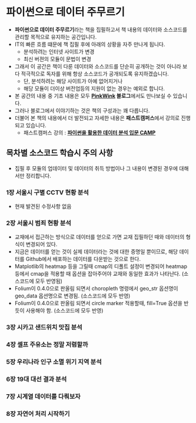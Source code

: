 # 파이썬으로 데이터 주무르기

* **파이썬으로 데이터 주무르기**라는 책을 집필하고서 책 내용의 데이터와 소스코드를 관리할 목적으로 유지하는 공간입니다.
* IT의 빠른 흐름 떄문에 책 집필 후에 아래의 상황을 자주 만나게 됩니다.
	* 분석하려는 인터넷 사이트가 변경
	* 최신 버젼의 모듈이 문법이 변경
* 그래서 이 공간은 책이 다룬 데이터와 소스코드를 단순히 공개하는 것이 아니라 보다 적극적으로 독자를 위해 항상 소스코드가 공개되도록 유지하겠습니다.
	* 단, 분석하려는 해당 사이트가 아예 없어지거나
	* 해당 모듈이 더이상 버전업등의 지원이 없는 경우는 예외로 합니다.
* 본 공간의 내용 중 기초 내용은 모두 **[PinkWink](http://pinkwink.kr) 블로그**에서도 만나보실 수 있습니다. 
* 그러나 블로그에서 이야기하는 것은 책의 구성과는 꽤 다릅니다.
* 더불어 본 책의 내용에서 더 발전되고 자세한 내용은 **패스트캠퍼스**에서 강의로 진행되고 있습니다.
	* 패스트캠퍼스 강의 : **[파이썬을 활용한 데이터 분석 입문 CAMP](http://www.fastcampus.co.kr/data_camp_pda/)**

## 목차별 소스코드 학습시 주의 사항
* 집필 후 모듈의 업데이터 및 데이터의 취득 방법이나 그 내용이 변경된 경우에 대해서만 정리합니다.

### 1장 서울시 구별 CCTV 현황 분석
* 현재 발견된 수정사항 없음

### 2장 서울시 범죄 현황 분석
* 교재에서 접근하는 방식으로 데이터를 얻으로 가면 교재 집필하던 때와 데이터의 형식이 변경되어 있다.
* 지금은 데이터를 얻는 것이 실제 데이터라는 것에 대한 증명일 뿐이므로, 해당 데이터를 Github에서 배포하는 데이터를 다운받는 것으로 한다.
* Matplotlib의 heatmap 등을 그릴때 cmap의 디폴트 설정이 변경되어 heatmap 등에서 cmap을 적용할 때 옵션을 잡아주어야 교재와 동일한 효과가 나타난다. (소스코드에 모두 반영됨)
* Folium이 0.4.0으로 판올림 되면서 choropleth 명령에서 geo_str 옵션명이 geo_data 옵션명으로 변경됨. (소스코드에 모두 반영)
* Folium이 0.4.0으로 판올림 되면서 circle marker 적용할때, fill=True 옵션을 반듯이 사용해야 함. (소스코드에 모두 반영)

### 3장 시카고 샌드위치 맛집 분석

### 4장 셀프 주유소는 정말 저렴할까

### 5장 우리나라 인구 소멸 위기 지역 분석

### 6장 19대 대선 결과 분석

### 7장 시계열 데이터를 다뤄보자

### 8장 자연어 처리 시작하기
